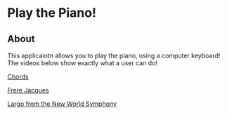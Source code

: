 # Play the Piano!

## About
 This applicaiotn allows you to play the piano, using a computer keyboard! The videos below show exactly what a user can do!

 [Chords](https://drive.google.com/file/d/1mkCzDfFdM1e5hlPdNw1JlJGHgj18kM9U/view?usp=sharing)

 [Frere Jacques](https://drive.google.com/file/d/1vEchuFL5Uj4H-zEWHUR0iqRuatXKFcks/view?usp=sharing)

 [Largo from the New World Symphony](https://drive.google.com/file/d/1bNCq6mGsIck2uBYyAiiv9Q9fCB0F4b8m/view?usp=sharing)
